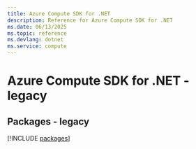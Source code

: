 ```yaml
---
title: Azure Compute SDK for .NET
description: Reference for Azure Compute SDK for .NET
ms.date: 06/13/2025
ms.topic: reference
ms.devlang: dotnet
ms.service: compute
---
```

# Azure Compute SDK for .NET - legacy
## Packages - legacy
[!INCLUDE [packages](compute-index.md)]